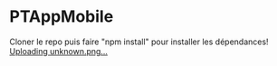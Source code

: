 # PTAppMobile

Cloner le repo puis faire "npm install" pour installer les dépendances!
[Uploading unknown.png…]()

